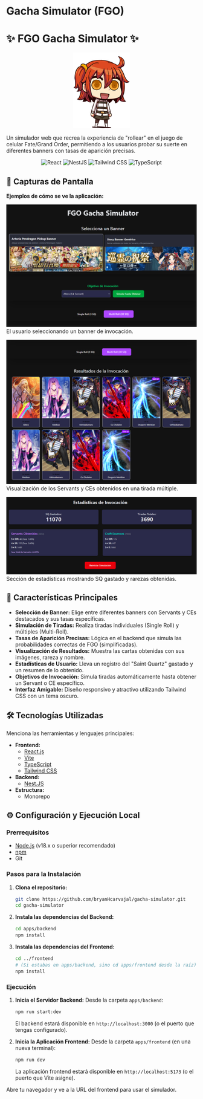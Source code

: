 ﻿# Gacha Simulator (FGO)
# ✨ FGO Gacha Simulator ✨

<p align="center">
  <img src="apps/frontend/public/GUDAKO.png" alt="Gudako" width="150"/>
</p> 

Un simulador web que recrea la experiencia de "rollear" en el juego de celular Fate/Grand Order, permitiendo a los usuarios probar su suerte en diferentes banners con tasas de aparición precisas.

<p align="center">
  <img src="https://img.shields.io/badge/React-20232A?style=for-the-badge&logo=react&logoColor=61DAFB" alt="React">
  <img src="https://img.shields.io/badge/NestJS-E0234E?style=for-the-badge&logo=nestjs&logoColor=white" alt="NestJS">
  <img src="https://img.shields.io/badge/Tailwind_CSS-38B2AC?style=for-the-badge&logo=tailwind-css&logoColor=white" alt="Tailwind CSS">
  <img src="https://img.shields.io/badge/TypeScript-007ACC?style=for-the-badge&logo=typescript&logoColor=white" alt="TypeScript">
</p> 

## 🚀 Capturas de Pantalla

**Ejemplos de cómo se ve la aplicación:**

![Captura de Pantalla 1: Selección de Banner](apps/frontend/public/images/screenshot1.png)
El usuario seleccionando un banner de invocación.

![Captura de Pantalla 2: Resultados de Invocación](apps/frontend/public/images/screenshot2.png)
Visualización de los Servants y CEs obtenidos en una tirada múltiple.

![Captura de Pantalla 3: Estadísticas del Usuario](apps/frontend/public/images/screenshot3.png)
Sección de estadísticas mostrando SQ gastado y rarezas obtenidas.


## 🌟 Características Principales

*   **Selección de Banner:** Elige entre diferentes banners con Servants y CEs destacados y sus tasas específicas.
*   **Simulación de Tiradas:** Realiza tiradas individuales (Single Roll) y múltiples (Multi-Roll).
*   **Tasas de Aparición Precisas:** Lógica en el backend que simula las probabilidades correctas de FGO (simplificadas).
*   **Visualización de Resultados:** Muestra las cartas obtenidas con sus imágenes, rareza y nombre.
*   **Estadísticas de Usuario:** Lleva un registro del "Saint Quartz" gastado y un resumen de lo obtenido.
*   **Objetivos de Invocación:** Simula tiradas automáticamente hasta obtener un Servant o CE específico.
*   **Interfaz Amigable:** Diseño responsivo y atractivo utilizando Tailwind CSS con un tema oscuro.

## 🛠️ Tecnologías Utilizadas

Menciona las herramientas y lenguajes principales:

*   **Frontend:**
    *   [React.js](https://reactjs.org/)
    *   [Vite](https://vitejs.dev/)
    *   [TypeScript](https://www.typescriptlang.org/)
    *   [Tailwind CSS](https://tailwindcss.com/)
*   **Backend:**
    *   [Nest.JS](https://nestjs.com/) 
*   **Estructura:**
    *   Monorepo 

## ⚙️ Configuración y Ejecución Local

### Prerrequisitos

*   [Node.js](https://nodejs.org/) (v18.x o superior recomendado)
*   [npm](https://www.npmjs.com/) 
*   Git

### Pasos para la Instalación

1.  **Clona el repositorio:**
    ```bash
    git clone https://github.com/bryanHcarvajal/gacha-simulator.git
    cd gacha-simulator
    ```

2.  **Instala las dependencias del Backend:**
    ```bash
    cd apps/backend
    npm install 
    ```

3.  **Instala las dependencias del Frontend:**
    ```bash
    cd ../frontend 
    # (Si estabas en apps/backend, sino cd apps/frontend desde la raíz)
    npm install
    ```

### Ejecución

1.  **Inicia el Servidor Backend:**
    Desde la carpeta `apps/backend`:
    ```bash
    npm run start:dev
    ```
    El backend estará disponible en `http://localhost:3000` (o el puerto que tengas configurado).

2.  **Inicia la Aplicación Frontend:**
    Desde la carpeta `apps/frontend` (en una nueva terminal):
    ```bash
    npm run dev
    ```
    La aplicación frontend estará disponible en `http://localhost:5173` (o el puerto que Vite asigne).

Abre tu navegador y ve a la URL del frontend para usar el simulador.




